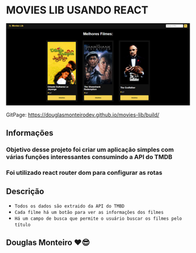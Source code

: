 # MOVIES LIB USANDO REACT

 <p align="center">
      <img src="src/assets/preview/home_preview.png">
 </p

## GitPage: https://douglasmonteirodev.github.io/movies-lib/build/

## Informações

### Objetivo desse projeto foi criar um aplicação simples com várias funções interessantes consumindo a API do TMDB

### Foi utilizado react router dom para configurar as rotas

## Descrição

- `Todos os dados são extraido da API do TMBD`
- `Cada filme há um botão para ver as informações dos filmes`
- `Há um campo de busca que permite o usuário buscar os filmes pelo título`

## Douglas Monteiro ❤😎
